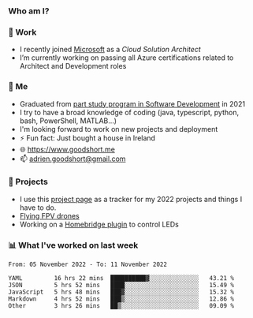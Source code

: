 ### Who am I?

<!--
**goodshort/goodshort** is a ✨ _special_ ✨ repository because its `README.md` (this file) appears on your GitHub profile.
-->
### 💼 Work
- I recently joined [Microsoft](https://www.microsoft.com/) as a _Cloud Solution Architect_
- I’m currently working on passing all Azure certifications related to Architect and Development roles

### 🌱 Me
- Graduated from [part study program in Software Development](https://www.goodshort.me/who-am-i/studies#higher-diploma-in-software-development) in 2021
- I try to have a broad knowledge of coding (java, typescript, python, bash, PowerShell, MATLAB...)
- I'm looking forward to work on new projects and deployment
- ⚡ Fun fact: Just bought a house in Ireland
- 🌐 https://www.goodshort.me
- 📫 adrien.goodshort@gmail.com

### 🚧 Projects

- I use this [project page](https://github.com/users/goodshort/projects/2) as a tracker for my 2022 projects and things I have to do.
- [Flying FPV drones](https://www.youtube.com/watch?v=PdOF5c4RF18&list=PLhU-As_kQhM6L6iwidza6sSdfxEybA7VZ)
- Working on a [Homebridge plugin](https://github.com/goodshort/homebridge-wled-preset) to control LEDs

### 📊 What I've worked on last week

<!--START_SECTION:waka-->

```text
From: 05 November 2022 - To: 11 November 2022

YAML         16 hrs 22 mins  ██████████▓░░░░░░░░░░░░░░   43.21 %
JSON         5 hrs 52 mins   ████░░░░░░░░░░░░░░░░░░░░░   15.49 %
JavaScript   5 hrs 48 mins   ███▓░░░░░░░░░░░░░░░░░░░░░   15.32 %
Markdown     4 hrs 52 mins   ███▒░░░░░░░░░░░░░░░░░░░░░   12.86 %
Other        3 hrs 26 mins   ██▒░░░░░░░░░░░░░░░░░░░░░░   09.09 %
```

<!--END_SECTION:waka-->
